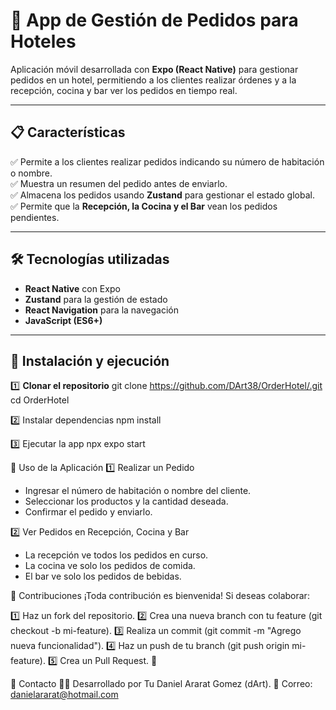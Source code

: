# 🏨 App de Gestión de Pedidos para Hoteles

Aplicación móvil desarrollada con **Expo (React Native)** para gestionar pedidos en un hotel, permitiendo a los clientes realizar órdenes y a la recepción, cocina y bar ver los pedidos en tiempo real.

---

## 📋 Características

✅ Permite a los clientes realizar pedidos indicando su número de habitación o nombre.  
✅ Muestra un resumen del pedido antes de enviarlo.  
✅ Almacena los pedidos usando **Zustand** para gestionar el estado global.  
✅ Permite que la **Recepción, la Cocina y el Bar** vean los pedidos pendientes.  

---

## 🛠️ Tecnologías utilizadas

- **React Native** con Expo  
- **Zustand** para la gestión de estado  
- **React Navigation** para la navegación  
- **JavaScript (ES6+)**  

---

## 🚀 Instalación y ejecución

1️⃣ **Clonar el repositorio**
git clone https://github.com/DArt38/OrderHotel/.git
cd OrderHotel

2️⃣ Instalar dependencias
npm install

3️⃣ Ejecutar la app
npx expo start


📌 Uso de la Aplicación
1️⃣ Realizar un Pedido

- Ingresar el número de habitación o nombre del cliente.
- Seleccionar los productos y la cantidad deseada.
- Confirmar el pedido y enviarlo.

2️⃣ Ver Pedidos en Recepción, Cocina y Bar

- La recepción ve todos los pedidos en curso.
- La cocina ve solo los pedidos de comida.
- El bar ve solo los pedidos de bebidas.

👥 Contribuciones
¡Toda contribución es bienvenida! Si deseas colaborar:

1️⃣ Haz un fork del repositorio.
2️⃣ Crea una nueva branch con tu feature (git checkout -b mi-feature).
3️⃣ Realiza un commit (git commit -m "Agrego nueva funcionalidad").
4️⃣ Haz un push de tu branch (git push origin mi-feature).
5️⃣ Crea un Pull Request. 🚀

📌 Contacto
👨‍💻 Desarrollado por Tu Daniel Ararat Gomez (dArt).
📧 Correo: danielararat@hotmail.com

